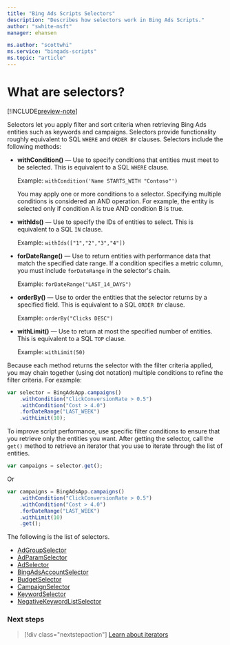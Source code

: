 ```yaml
---
title: "Bing Ads Scripts Selectors"
description: "Describes how selectors work in Bing Ads Scripts."
author: "swhite-msft"
manager: ehansen

ms.author: "scottwhi"
ms.service: "bingads-scripts"
ms.topic: "article"
---
```


# What are selectors?

[!INCLUDE[preview-note](../includes/preview-note.md)]

Selectors let you apply filter and sort criteria when retrieving Bing Ads entities such as keywords and campaigns.  Selectors provide functionality roughly equivalent to SQL `WHERE` and `ORDER BY` clauses. Selectors include the following methods:

- **withCondition()** &mdash; Use to specify conditions that entities must meet to be selected. This is equivalent to a SQL `WHERE` clause.  
  
  Example: `withCondition('Name STARTS_WITH "Contoso"')`  
  
  You may apply one or more conditions to a selector. Specifying multiple conditions is considered an AND operation. For example, the entity is selected only if condition A is true AND condition B is true. 
  
- **withIds()** &mdash; Use to specify the IDs of entities to select. This is equivalent to a SQL `IN` clause.  
  
  Example: `withIds(["1","2","3","4"])`  

- **forDateRange()** &mdash; Use to return entities with performance data that match the specified date range. If a condition specifies a metric column, you must include `forDateRange` in the selector's chain.  
  
  Example: `forDateRange("LAST_14_DAYS")`  

- **orderBy()** &mdash; Use to order the entities that the selector returns by a specified field. This is equivalent to a SQL `ORDER BY` clause.  
  
  Example: `orderBy("Clicks DESC")`  

- **withLimit()** &mdash; Use to return at most the specified number of entities. This is equivalent to a SQL `TOP` clause.  
  
  Example: `withLimit(50)`  

Because each method returns the selector with the filter criteria applied, you may chain together (using dot notation) multiple conditions to refine the filter criteria. For example:

```javascript
var selector = BingAdsApp.campaigns()
    .withCondition("ClickConversionRate > 0.5")
    .withCondition("Cost > 4.0")
    .forDateRange("LAST_WEEK")
    .withLimit(10);
```

To improve script performance, use specific filter conditions to ensure that you retrieve only the entities you want. After getting the selector, call the `get()` method to retrieve an iterator that you use to iterate through the list of entities.

```javascript
var campaigns = selector.get();
```

Or 

```javascript
var campaigns = BingAdsApp.campaigns()
    .withCondition("ClickConversionRate > 0.5")
    .withCondition("Cost > 4.0")
    .forDateRange("LAST_WEEK")
    .withLimit(10)
    .get();
```


The following is the list of selectors.

- [AdGroupSelector](../reference/AdGroupSelector.md)
- [AdParamSelector](../reference/AdParamSelector.md)
- [AdSelector](../reference/AdSelector.md)
- [BingAdsAccountSelector](../reference/BingAdsAccountSelector.md)
- [BudgetSelector](../reference/BudgetSelector.md)
- [CampaignSelector](../reference/CampaignSelector.md)
- [KeywordSelector](../reference/KeywordSelector.md)
- [NegativeKeywordListSelector](../reference/NegativeKeywordListSelector.md)


### Next steps

> [!div class="nextstepaction"]
> [Learn about iterators](./iterators.md)
